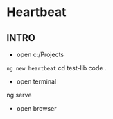 # Heartbeat

## INTRO

- open c:/Projects

``ng new heartbeat``
cd test-lib
code .

- open terminal 

ng serve

- open browser 

